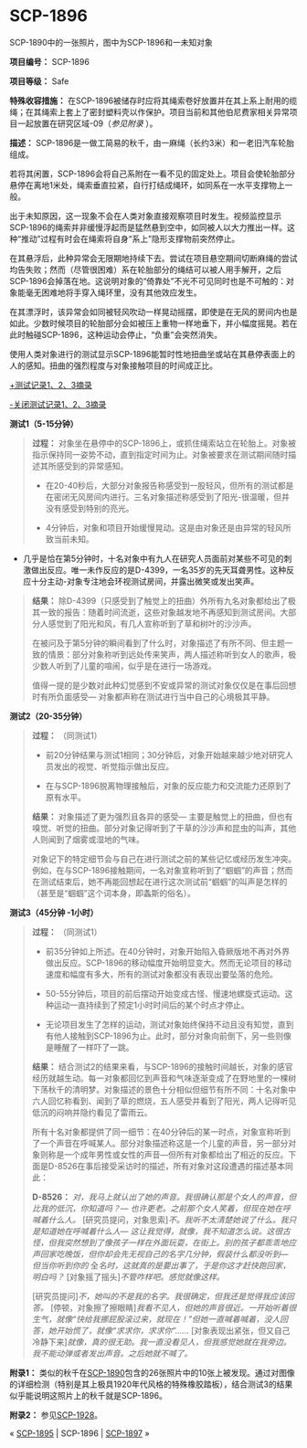 # SCP-1896
                        




SCP-1890中的一张照片，图中为SCP-1896和一未知对象



**项目编号：** SCP-1896

**项目等级：** Safe

**特殊收容措施：** 在SCP-1896被储存时应将其绳索卷好放置并在其上系上耐用的缆绳；在其绳索上套上了密封塑料壳以作保护。项目当前和其他伯尼费家相关异常项目一起放置在研究区域-09（*参见附录* ）。

**描述：** SCP-1896是一做工简易的秋千，由一麻绳（长约3米）和一老旧汽车轮胎组成。

若将其闲置，SCP-1896会将自己系附在一看不见的固定处上。项目会使轮胎部分悬停在离地1米处，绳索垂直拉紧，自行打结成绳环，如同系在一水平支撑物上一般。

出于未知原因，这一现象不会在人类对象直接观察项目时发生。视频监控显示SCP-1896的绳索并非缓慢浮起而是猛然悬到空中，如同被人以大力推出一样。这种“推动”过程有时会在绳索将自身“系上”隐形支撑物前突然停止。

在其悬浮后，此种异常会无限期地持续下去。尝试在项目悬空期间切断麻绳的尝试均告失败；然而（尽管很困难）系在轮胎部分的绳结可以被人用手解开，之后SCP-1896会掉落在地。这说明对象的“倚靠处”不光不可见同时也是不可触的：对象能毫无困难地将手穿入绳环里，没有其他效应发生。

在其漂浮时，该异常会如同被轻风吹动一样晃动摇摆，即使是在无风的房间内也是如此。少数时候项目的轮胎部分会如被压上重物一样地垂下，并小幅度摇晃。若在此时触碰SCP-1896，这种运动会停止，“负重”会突然消失。

使用人类对象进行的测试显示SCP-1896能暂时性地扭曲坐或站在其悬停表面上的人的感知。扭曲的强烈程度与对象接触项目的时间成正比。


<a shape='rect' class='collapsible-block-link' href='javascript:;'>+&#27979;&#35797;&#35760;&#24405;1&#12289;2&#12289;3&#25688;&#24405;</a>

<a shape='rect' class='collapsible-block-link' href='javascript:;'>-&#20851;&#38381;&#27979;&#35797;&#35760;&#24405;1&#12289;2&#12289;3&#25688;&#24405;</a>

**测试1（5-15分钟）** 


> **过程：** 对象坐在悬停中的SCP-1896上，或抓住绳索站立在轮胎上。对象被指示保持同一姿势不动，直到指定时间为止。对象被要求在测试期间随时描述其所感受到的异常感知。
> 
> - 在20-40秒后，大部分对象报告称感受到一股轻风，但所有的测试都是在密闭无风房间内进行。三名对象描述称感受到了阳光-很温暖，但并没有感受到特别的亮光。
> 
> - 4分钟后，对象和项目开始缓慢晃动。这是由对象还是由异常的轻风所致当前未知。
- 几乎是恰在第5分钟时，十名对象中有九人在研究人员面前对某些不可见的刺激做出反应。唯一未作反应的是D-4399，一名35岁的先天耳聋男性。这种反应十分主动-对象专注地会环视测试房间，并露出微笑或发出笑声。
> 
> **结果：** 除D-4399（只感受到了触觉上的扭曲）外所有九名对象都给出了极其一致的报告：随着时间流逝，这些对象越发地不再感知到测试房间。大部分人感觉到了阳光和风，有几人宣称听到了草和树叶的沙沙声。
> 
> 在被问及于第5分钟的瞬间看到了什么时，对象描述了有所不同、但主题一致的情景：部分对象称听到远处传来笑声，两人描述称听到女人的歌声，极少数人听到了儿童的喧闹，似乎是在进行一场游戏。
> 
> 值得一提的是少数对此种幻觉感到不安或异常的测试对象仅仅是在事后回想时有所负面感受— 对象都声称在测试进行当中自己的心境极其平静。
> 

**测试2（20-35分钟）** 


> **过程：** （同测试1）
> 
> - 前20分钟结果与测试1相同；30分钟后，对象开始越来越少地对研究人员发出的视觉、听觉指示做出反应。
> 
> - 在与SCP-1896脱离物理接触后，对象的反应能力和交流能力还原到了原有水平。
> 
> **结果：** 对象描述了更为强烈且各异的感受— 主要是触觉上的扭曲，但也有嗅觉、听觉的扭曲。部分对象记得听到了干草的沙沙声和昆虫的叫声，其他人则闻到了烟雾或湿地的气味。
> 
> 对象记下的特定细节会与自己在进行测试之前的某些记忆或经历发生冲突。例如，在与SCP-1896接触期间，一名对象宣称听到了“蝈蝈”的声音；然而在测试结束后，她不再能回想起在进行这次测试前“蝈蝈”的叫声是怎样的（甚至是“蝈蝈”这个词本身，即螽斯的俗名）。
> 

**测试3（45分钟 -1小时）** 


> **过程：** （同测试1）
> 
> - 前35分钟如上所述。在40分钟时，对象开始陷入昏厥版地不再对外界做出反应。SCP-1896的移动幅度开始明显变大。然而无论项目的移动速度和幅度有多大，所有的测试对象都没有表现出要坠落的危险。
> 
> - 50-55分钟后，项目的前后摆动开始变成古怪、慢速地螺旋式运动。这种运动一直持续到了预定1小时时间后的某个时点才停止。
> 
> - 无论项目发生了怎样的运动，测试对象始终保持不动且没有知觉，直到有他人接触到SCP-1896为止。此时，部分对象向前倒下，另一些则像是睡醒了一样吓了一跳。
> 
> **结果：** 结合测试2的结果来看，与SCP-1896的接触时间越长，对象的感官经历就越生动。每一对象都回忆到声音和气味逐渐变成了在野地里的一棵树下荡秋千的清明梦。对象描述的景色十分相似但细节有所不同：十名对象中六人回忆称看到、闻到了草的燃烧，五人感受并看到了阳光，两人记得听见低沉的闷响并隐约看见了雷雨云。
> 
> 所有十名对象都提供了同一细节：在40分钟后的某一时点，对象宣称听到了一个声音在呼喊某人。部分对象描述称这是一个儿童的声音，另一部分对象则称是一个成年男性或女性的声音—但所有对象都给出了相近的反应。下面是D-8526在事后接受采访时的描述，所有对象对这段遭遇的描述基本同此：
> 
> 
> **D-8526：** *对，我马上就认出了她的声音。我很确认那是个女人的声音，但比我的低沉，你知道吗？— 也许更老。之前那个女人笑着，但现在她在呼喊着什么人。* [研究员提问，对象思索]*不。我听不太清楚她说了什么。我只是知道她在呼喊着什么人— 这让我觉得，就像，我不知道怎么说。这很古怪，但我突然想到了像孩子一样在外面玩耍，在街上。别的孩子都乖乖地应声回家吃晚饭，但你却会先无视自己的名字几分钟，假装什么都没听到— 但当你听到你的* 全*名时，这就真的是要出事了，于是你这才赶快跑回家，明白吗？* [对象摇了摇头]*不管咋样吧。感觉就像这样。* 
> 
> [研究员提问]*不，她叫的不是我的名字。我很确定，但我还是觉得我应该回答。* [停顿，对象擦了擦眼睛]*我看不见人，但她的声音很近。一开始听着很生气，就像“快给我挪屁股滚过来，就现在！”但她一直喊着喊着，没人回答，她开始慌了，就像“求求你，求求你”……* [对象表现出紧张，但又自己冷静下来]*就像，真的很无助。我一直没看见人，但我感觉她就在我旁边。我不能动弹或者发出声音。之后她就不喊了。* 
> 
> 




**附录1：** 
类似的秋千在[SCP-1890](/scp-1890)包含的26张照片中的10张上被发现。通过对图像的详细检测（特别是其上极具1920年代风格的特殊橡胶踏板），结合测试3的结果似乎能说明这照片上的秋千就是SCP-1896。

**附录2：** 
参见[SCP-1928](/scp-1928)。



« [SCP-1895](/scp-1895) | SCP-1896 | [SCP-1897](/scp-1897) »





                    
